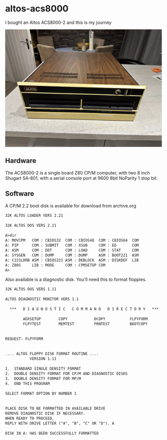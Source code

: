 # altos-acs8000
I bought an Altos ACS8000-2 and this is my journey

![My Altos ACS8000-2](assets/s-l1600.webp)

## Hardware

The ACS8000-2 is a single board Z80 CP/M computer, with two 8 inch Shugart SA-801, with a serial console port at 9600 8bit NoParity 1 stop bit.

## Software
A CP/M 2.2 boot disk is available for download from archive.org

```
32K ALTOS LOADER VERS 2.21

32K ALTOS DOS VERS 2.21

A>dir
A: MOVCPM   COM : CBIOS32  COM : CBIOS48  COM : CBIOS64  COM
A: PIP      COM : SUBMIT   COM : XSUB     COM : ED       COM
A: ASM      COM : DDT      COM : LOAD     COM : STAT     COM
A: SYSGEN   COM : DUMP     COM : DUMP     ASM : BOOT221  ASM
A: C221LDRB ASM : CBIOS221 ASM : DEBLOCK  ASM : DISKDEF  LIB
A: Z80S     LIB : MODE     COM : CPMSETUP COM
A>
```

Also available is a diagnostic disk.  You'll need this to format floppies.

```
32K ALTOS DOS VERS 1.11

ALTOS DIAGNOSTIC MONITOR VERS 1.1

  ***   D I A G N O S T I C   C O M M A N D   D I R E C T O R Y   ***

        ADXSETUP        COPY            DCOPY           FLPYFORM
        FLPYTEST        MEMTEST         PRNTEST         BOOTCOPY


REQUEST: FLPYFORM


.... ALTOS FLOPPY DISK FORMAT ROUTINE ....
           VERSION 1.11

1.  STANDARD SINGLE DENSITY FORMAT
2.  DOUBLE DENSITY FORMAT FOR CP/M AND DIAGNOSTIC DISKS
3.  DOUBLE DENSITY FORMAT FOR MP/M
4.  END THIS PROGRAM

SELECT FORMAT OPTION BY NUMBER 1


PLACE DISK TO BE FORMATTED IN AVAILABLE DRIVE
REMOVE DIAGNOSTIC DISK IF NECESSARY.
WHEN READY TO PROCEED,
REPLY WITH DRIVE LETTER ("A", "B", "C" OR "D"). A

DISK IN A: HAS BEEN SUCCESSFULLY FORMATTED
```